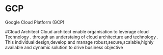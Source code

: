 # GCP
Google Cloud Platform (GCP) 


#Cloud Architect 
Cloud architect enable organisation to leverage cloud Technology  . through an understaing of cloud architecture and technology .
This individual design,develop and manage robust,secure,scalable,highly available and dynamic solution to drive business objective 


